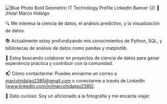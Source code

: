 ![Blue Photo Bold Geometric IT Technology Profile LinkedIn Banner (2)](https://github.com/user-attachments/assets/ad5b621e-9716-4a4b-9eb8-399a456cf4cd)
👋 ¡Hola! Marco Hidalgo

🔍 Me interesa la ciencia de datos, el análisis predictivo, y la visualización de datos.

📚 Actualmente estoy profundizando mis conocimientos de Python, SQL, y bibliotecas de análisis de datos como pandas y matplotlib.

🤝 Estoy buscando colaborar en proyectos de ciencia de datos para ganar experiencia práctica y contribuir con la comunidad.

📬 Cómo contactarme: Puedes enviarme un correo a marcohidalgo2385@gmail.com o conectarme a través de LinkedIn [www.linkedin.com/in/marcohidalgo2385].

🎉 Dato curioso: Soy un aficionado a la fotografía y me encanta viajar.

<!---
marcohidalgo2385/marcohidalgo2385 is a ✨ special ✨ repository because its `README.md` (this file) appears on your GitHub profile.
You can click the Preview link to take a look at your changes.
--->
